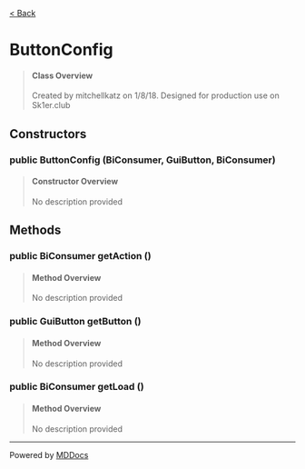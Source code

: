[< Back](..)
# ButtonConfig #
>#### Class Overview ####
>Created by mitchellkatz on 1/8/18. Designed for production use on Sk1er.club
## Constructors ##
### public ButtonConfig (BiConsumer, GuiButton, BiConsumer) ###
>#### Constructor Overview ####
>No description provided
>
## Methods ##
### public BiConsumer getAction () ###
>#### Method Overview ####
>No description provided
>
### public GuiButton getButton () ###
>#### Method Overview ####
>No description provided
>
### public BiConsumer getLoad () ###
>#### Method Overview ####
>No description provided
>

---
Powered by [MDDocs](https://github.com/VRCube/MDDocs)